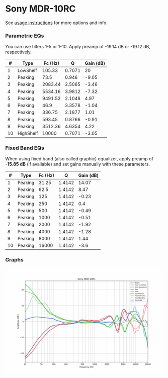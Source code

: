 # Sony MDR-10RC
See [usage instructions](https://github.com/jaakkopasanen/AutoEq#usage) for more options and info.

### Parametric EQs
You can use filters 1-5 or 1-10. Apply preamp of -19.14 dB or -19.12 dB, respectively.

|   # | Type      |   Fc (Hz) |      Q |   Gain (dB) |
|-----|-----------|-----------|--------|-------------|
|   1 | LowShelf  |    105.33 | 0.7071 |       20    |
|   2 | Peaking   |     73.5  | 0.946  |       -9.05 |
|   3 | Peaking   |   2083.44 | 2.5065 |       -3.46 |
|   4 | Peaking   |   5534.16 | 3.9812 |       -7.32 |
|   5 | Peaking   |   9491.52 | 2.1048 |        4.97 |
|   6 | Peaking   |     46.9  | 3.3578 |       -1.04 |
|   7 | Peaking   |    336.75 | 2.1877 |        1.01 |
|   8 | Peaking   |    593.45 | 0.8766 |       -0.91 |
|   9 | Peaking   |   3512.36 | 4.6354 |        4.22 |
|  10 | HighShelf |  10000    | 0.7071 |       -3.05 |

### Fixed Band EQs
When using fixed band (also called graphic) equalizer, apply preamp of **-15.85 dB** (if available) and set gains manually with these parameters.

|   # | Type    |   Fc (Hz) |      Q |   Gain (dB) |
|-----|---------|-----------|--------|-------------|
|   1 | Peaking |     31.25 | 1.4142 |       14.07 |
|   2 | Peaking |     62.5  | 1.4142 |        8.47 |
|   3 | Peaking |    125    | 1.4142 |       -0.23 |
|   4 | Peaking |    250    | 1.4142 |        0.4  |
|   5 | Peaking |    500    | 1.4142 |       -0.49 |
|   6 | Peaking |   1000    | 1.4142 |       -0.51 |
|   7 | Peaking |   2000    | 1.4142 |       -1.92 |
|   8 | Peaking |   4000    | 1.4142 |       -1.28 |
|   9 | Peaking |   8000    | 1.4142 |        1.44 |
|  10 | Peaking |  16000    | 1.4142 |       -3.6  |

### Graphs
![](./Sony%20MDR-10RC.png)
